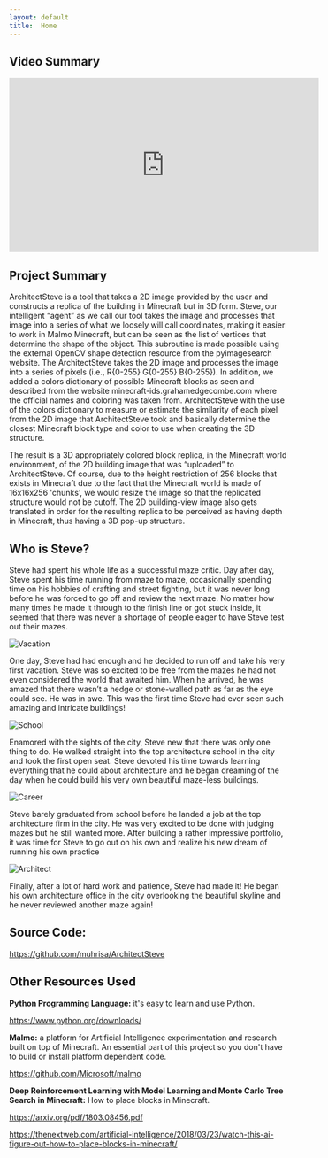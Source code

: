 ```yaml
---
layout: default
title:  Home
---
```

## Video Summary
<iframe width="560" height="315" src="https://www.youtube.com/embed/k5p1342nWVI" frameborder="0" allow="accelerometer; autoplay; encrypted-media; gyroscope; picture-in-picture" allowfullscreen></iframe>

## Project Summary
ArchitectSteve is a tool that takes a 2D image provided by the user and constructs a replica of the building in Minecraft but in 3D form. Steve, our intelligent “agent” as we call our tool takes the image and processes that image into a series of what we loosely will call coordinates, making it easier to work in Malmo Minecraft, but can be seen as the list of vertices that determine the shape of the object. This subroutine is made possible using the external OpenCV shape detection resource from the pyimagesearch website. The ArchitectSteve takes the 2D image and processes the image into a series of pixels (i.e., R{0-255} G{0-255} B{0-255}). In addition, we added a colors dictionary of possible Minecraft blocks as seen and described from the website minecraft-ids.grahamedgecombe.com where the official names and coloring was taken from. ArchitectSteve with the use of the colors dictionary to measure or estimate the similarity of each pixel from the 2D image that ArchitectSteve took and basically determine the closest Minecraft block type and color to use when creating the 3D structure.

The result is a 3D appropriately colored block replica, in the Minecraft world environment, of the 2D building image that was “uploaded” to ArchitectSteve. Of course, due to the height restriction of 256 blocks that exists in Minecraft due to the fact that the Minecraft world is made of 16x16x256 'chunks’, we would resize the image so that the replicated structure would not be cutoff. The 2D building-view image also gets translated in order for the resulting replica to be perceived as having depth in Minecraft, thus having a 3D pop-up structure.

## Who is Steve?
Steve had spent his whole life as a successful maze critic. Day after day, Steve spent his time running from maze to maze, occasionally spending time on his hobbies of crafting and street fighting, but it was never long before he was forced to go off and review the next maze. No matter how many times he made it through to the finish line or got stuck inside, it seemed that there was never a shortage of people eager to have Steve test out their mazes.

![Vacation](https://user-images.githubusercontent.com/15114273/58365866-f4d3a180-7e7e-11e9-8a94-949d6c45ac7c.png)

One day, Steve had had enough and he decided to run off and  take his very first vacation. Steve was so excited to be free from the mazes he had not even considered the world that awaited him. When he arrived, he was amazed that there wasn’t a hedge or stone-walled path as far as the eye could see. He was in awe. This was the first time Steve had ever seen such amazing and intricate buildings! 

![School](https://user-images.githubusercontent.com/15114273/58365864-f0a78400-7e7e-11e9-942b-1c4997a41c39.png)

Enamored with the sights of the city, Steve new that there was only one thing to do. He walked straight into the top architecture school in the city and took the first open seat. Steve devoted his time towards learning everything that he could about architecture and he began dreaming of the day when he could build his very own beautiful maze-less buildings.

![Career](https://user-images.githubusercontent.com/15114273/58365863-e9807600-7e7e-11e9-8276-6d79936eca94.png)

Steve barely graduated from school before he landed a job at the top architecture firm in the city. He was very excited to be done with judging mazes but he still wanted more. After building a rather impressive portfolio, it was time for Steve to go out on his own and realize his new dream of running his own practice
 
![Architect](https://user-images.githubusercontent.com/15114273/58365867-f8672880-7e7e-11e9-9e14-473272830693.png)

Finally, after a lot of hard work and patience, Steve had made it! He began his own architecture office in the city overlooking the beautiful skyline and he never reviewed another maze again!

## Source Code: 
https://github.com/muhrisa/ArchitectSteve

## Other Resources Used
__Python Programming Language:__ it's easy to learn and use Python. 

https://www.python.org/downloads/

__Malmo:__ a platform for Artificial Intelligence experimentation and research built on top of Minecraft. An essential part of this project so you don't have to build or install platform dependent code.

https://github.com/Microsoft/malmo

__Deep Reinforcement Learning with Model Learning and Monte Carlo Tree Search in Minecraft:__ How to place blocks in Minecraft.

https://arxiv.org/pdf/1803.08456.pdf

https://thenextweb.com/artificial-intelligence/2018/03/23/watch-this-ai-figure-out-how-to-place-blocks-in-minecraft/

